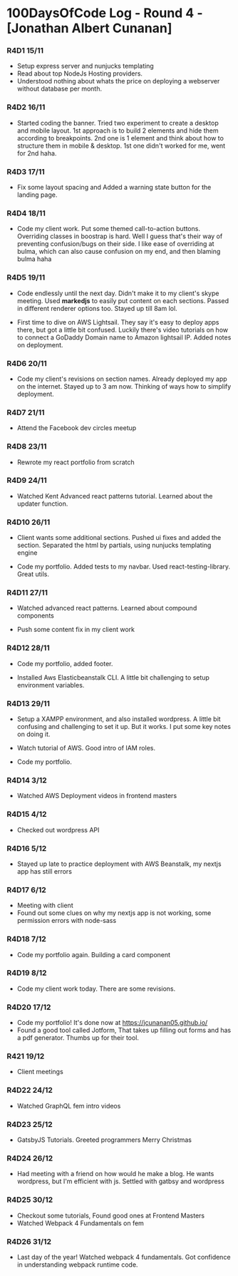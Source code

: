# 100DaysOfCode Log - Round 4 - [Jonathan Albert Cunanan]

### R4D1 15/11

- Setup express server and nunjucks templating
- Read about top NodeJs Hosting providers.
- Understood nothing about whats the price on deploying a webserver without database per month.

### R4D2 16/11

- Started coding the banner. Tried two experiment to create a desktop and mobile layout. 1st approach is to build 2 elements and hide them according to breakpoints. 2nd one is 1 element and think about how to structure them in mobile & desktop. 1st one didn't worked for me, went for 2nd haha.

### R4D3 17/11

- Fix some layout spacing and Added a warning state button for the landing page.

### R4D4 18/11

- Code my client work. Put some themed call-to-action buttons. Overriding classes in boostrap is hard. Well I guess that's their way of preventing confusion/bugs on their side. I like ease of overriding at bulma, which can also cause confusion on my end, and then blaming bulma haha

### R4D5 19/11

- Code endlessly until the next day. Didn't make it to my client's skype meeting. Used **markedjs** to easily put content on each sections. Passed in different renderer options too. Stayed up till 8am lol.

- First time to dive on AWS Lightsail. They say it's easy to deploy apps there, but got a little bit confused. Luckily there's video tutorials on how to connect a GoDaddy Domain name to Amazon lightsail IP. Added notes on deployment.

### R4D6 20/11

- Code my client's revisions on section names. Already deployed my app on the internet. Stayed up to 3 am now. Thinking of ways how to simplify deployment.

### R4D7 21/11

- Attend the Facebook dev circles meetup

### R4D8 23/11

- Rewrote my react portfolio from scratch

### R4D9 24/11

- Watched Kent Advanced react patterns tutorial. Learned about the updater function.

### R4D10 26/11

- Client wants some additional sections. Pushed ui fixes and added the section. Separated the html by partials, using nunjucks templating engine

- Code my portfolio. Added tests to my navbar. Used react-testing-library. Great utils.

### R4D11 27/11

- Watched advanced react patterns. Learned about compound components

- Push some content fix in my client work

### R4D12 28/11

- Code my portfolio, added footer.

- Installed Aws Elasticbeanstalk CLI. A little bit challenging to setup environment variables.

### R4D13 29/11

- Setup a XAMPP environment, and also installed wordpress. A little bit confusing and challenging to set it up. But it works. I put some key notes on doing it.

- Watch tutorial of AWS. Good intro of IAM roles.

- Code my portfolio.

### R4D14 3/12

- Watched AWS Deployment videos in frontend masters

### R4D15 4/12

- Checked out wordpress API

### R4D16 5/12

- Stayed up late to practice deployment with AWS Beanstalk, my nextjs app has still errors

### R4D17 6/12

- Meeting with client
- Found out some clues on why my nextjs app is not working, some permission errors with node-sass

### R4D18 7/12

- Code my portfolio again. Building a card component

### R4D19 8/12

- Code my client work today. There are some revisions.

### R4D20 17/12

- Code my portfolio! It's done now at https://jcunanan05.github.io/
- Found a good tool called Jotform, That takes up filling out forms and has a pdf generator. Thumbs up for their tool.

### R421 19/12

- Client meetings

### R4D22 24/12

- Watched GraphQL fem intro videos

### R4D23 25/12

- GatsbyJS Tutorials. Greeted programmers Merry Christmas

### R4D24 26/12

- Had meeting with a friend on how would he make a blog. He wants wordpress, but I'm efficient with js. Settled with gatbsy and wordpress

### R4D25 30/12

- Checkout some tutorials, Found good ones at Frontend Masters
- Watched Webpack 4 Fundamentals on fem

### R4D26 31/12

- Last day of the year! Watched webpack 4 fundamentals. Got confidence in understanding webpack runtime code.
